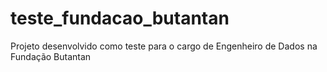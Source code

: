 # teste_fundacao_butantan
Projeto desenvolvido como teste para o cargo de Engenheiro de Dados na Fundação Butantan

